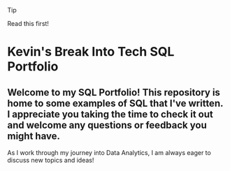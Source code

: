 > [!TIP]
> Read this first!

# Kevin's Break Into Tech SQL Portfolio

## Welcome to my SQL Portfolio! This repository is home to some examples of SQL that I've written. I appreciate you taking the time to check it out and welcome any questions or feedback you might have. 

As I work through my journey into Data Analytics, I am always eager to discuss new topics and ideas!
